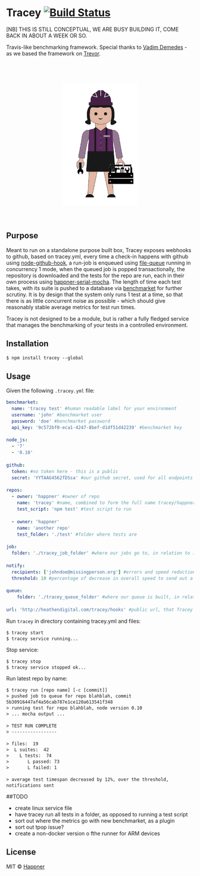 # Tracey [![Build Status](https://travis-ci.org/happner/tracey.svg?branch=master)](https://travis-ci.org/happner/tracey)

[NB] THIS IS STILL CONCEPTUAL, WE ARE BUSY BUILDING IT, COME BACK IN ABOUT A WEEK OR SO.

Travis-like benchmarking framework. Special thanks to [Vadim Demedes](https://github.com/vdemedes) - as we based the framework on [Trevor](https://github.com/vadimdemedes/trevor).

<h1 align="center">
  <br>
  <img width="200" src="media/logo.png">
  <br>
  <br>
</h1>


## Purpose

Meant to run on a standalone purpose built box, Tracey exposes webhooks to github, based on tracey.yml, every time a check-in happens with github using [node-github-hook](https://github.com/nlf/node-github-hook), a run-job is enqueued using [file-queue](https://github.com/threez/file-queue) running in concurrency 1 mode, when the queued job is popped transactionally, the repository is downloaded and the tests for the repo are run, each in their own process using [happner-serial-mocha](https://github.com/happner/happner-serial-mocha). The length of time each test takes, with its suite is pushed to a database via [benchmarket](https://github.com/happner/benchmarket) for further scrutiny. It is by design that the system only runs 1 test at a time, so that there is as little concurrent noise as possible - which should give reasonably stable average metrics for test run times.

Tracey is not designed to be a module, but is rather a fully fledged service that manages the benchmarking of your tests in a controlled environment.

## Installation

```
$ npm install tracey --global
```

## Usage

Given the following `.tracey.yml` file:

```yaml
benchmarket:
  name: 'tracey test' #human readable label for your environment
  username: 'john' #benchmarket user
  password: 'doe' #benchmarket password
  api_key: '9c572bf0-eca1-4247-8bef-d1df51d42239' #benchmarket key

node_js:
  - '7'
  - '0.10'

github:
  token: #no token here - this is a public
  secret: 'YYTAAG4562fDSsa' #our github secret, used for all endpoints

repos:
  - owner: 'happner' #owner of repo
    name: 'tracey' #name, combined to form the full name tracey/happner
    test_script: 'npm test' #test script to run

  - owner: 'happner'
    name: 'another repo'
    test_folder: './test' #folder where tests are

job:
  folder: './tracey_job_folder' #where our jobs go to, in relation to index.js

notify:
  recipients: ['johndoe@missingperson.org'] #errors and speed reduction recipients
  threshold: 10 #percentage of decrease in overall speed to send out a warning email

queue:
    folder: './tracey_queue_folder' #where our queue is built, in relation to index.js

url: 'http://heathendigital.com/tracey/hooks' #public url, that Tracey listens on, where our github hooks are sending their payloads to
```

Run `tracey` in directory containing tracey.yml and files:

```
$ tracey start
$ tracey service running...
```

Stop service:
```
$ tracey stop
$ tracey service stopped ok...
```

Run latest repo by name:
```
$ tracey run [repo name] [-c [commit]]
> pushed job to queue for repo blahblah, commit 5b30916447af4a56cab787e1ce120a613541f348
> running test for repo blahblah, node version 0.10
> ... mocha output ...

> TEST RUN COMPLETE
> -----------------

> files:  19
>  L suites:  42
>    L tests:  74
>       L passed: 73
>       L failed: 1

> average test timespan decreased by 12%, over the threshold, notifications sent

```
##TODO

- create linux service file
- have tracey run all tests in a folder, as opposed to running a test script
- sort out where the metrics go with new benchmarket, as a plugin
- sort out tpop issue?
- create a non-docker version o fthe runner for ARM devices

## License

MIT © [Happner](https://github.com/happner)
